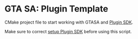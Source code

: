 # GTA SA: Plugin Template
CMake project file to start working with GTASA and [Plugin SDK](https://github.com/DK22Pac/plugin-sdk).

Make sure to correct [setup Plugin SDK](https://github.com/DK22Pac/plugin-sdk/wiki/Set-up-plugin-sdk) before using this script.
